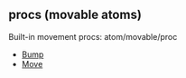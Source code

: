 ## procs (movable atoms)


Built-in movement procs:
atom/movable/proc
+   [Bump](/ref/atom/movable/proc/Bump.md) 
+   [Move](/ref/atom/movable/proc/Move.md) 

